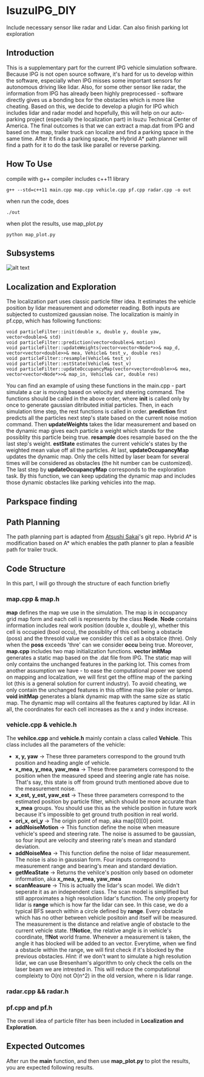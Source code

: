 # IsuzuIPG_DIY
Include necessary sensor like radar and Lidar. Can also finish parking lot exploration

## Introduction
This is a supplementary part for the current IPG vehicle simulation software. Because IPG is not open source software, it's hard for us to develop within the software, especially when IPG misses some important sensors for autonomous driving like lidar. Also, for some other sensor like radar, the information from IPG has already been highly preprocessed - software directly gives us a bonding box for the obstacles which is more like cheating. Based on this, we decide to develop a plugin for IPG which includes lidar and radar model and hopefully, this will help on our auto-parking project (especially the localization part) in Isuzu Technical Center of America.
The final outcomes is that we can extract a map.dat from IPG and based on the map, trailer truck can localize and find a parking space in the same time. After it finds a parking space, the Hybrid A* path planner will find a path for it to do the task like parallel or reverse parking.

## How To Use
compile with g++ compiler includes c++11 library
```
g++ --std=c++11 main.cpp map.cpp vehicle.cpp pf.cpp radar.cpp -o out
```
when run the code, does
```
./out
```
when plot the results, use map_plot.py
```
python map_plot.py
```

## Subsystems
![alt text](https://github.com/Scarabrine/IsuzuIPG_DIY/blob/master/image/localization.png)

## Localization and Exploration
The localization part uses classic particle filter idea. It estimates the vehicle position by lidar measurement and odometer reading. Both inputs are subjected to customized gaussian noise. The localization is mainly in pf.cpp, which has following functions:
```
void particleFilter::init(double x, double y, double yaw, vector<double>& std)
void particleFilter::prediction(vector<double>& motion)
void particleFilter::updateWeights(vector<vector<Node*>>& map_d, vector<vector<double>>& mea, Vehicle& test_v, double res)
void particleFilter::resample(Vehicle& test_v)
void particleFilter::estState(Vehicle& test_v)
void particleFilter::updateOccupancyMap(vector<vector<double>>& mea, vector<vector<Node*>>& map_in, Vehicle& car, double res)
```
You can find an example of using these functions in the main.cpp - part simulate a car is moving based on velocity and steering command. The functions should be called in the above order, where **init** is called only by once to generate gaussian ditributed initial particles. Then, in each simulation time step, the rest functions is called in order. **prediction** first predicts all the particles next step's state based on the current noise motion command. Then **updateWeights** takes the lidar measurement and based on the dynamic map gives each particle a weight which stands for the possiblity this particle being true. **resample** does resample based on the the last step's weight. **estState** estimates the current vehicle's states by the weighted mean value off all the particles. At last, **updateOccupancyMap** updates the dynamic map. Only the cells hitted by laser beam for several times will be considered as obstacles (the hit number can be customized). 
The last step by **updateOccupancyMap** corresponds to the exploration task. By this function, we can keep updating the dynamic map and includes those dynamic obstacles like parking vehicles into the map.

## Parkspace finding

## Path Planning
The path planning part is adapted from [Atsushi Sakai](https://atsushisakai.github.io/HybridAStarTrailer/)'s git repo. Hybrid A* is modification based on A* which enables the path planner to plan a feasible path for trailer truck.

## Code Structure
In this part, I will go through the structure of each function briefly

### map.cpp & map.h
**map** defines the map we use in the simulation. The map is in occupancy grid map form and each cell is represents by the class **Node**. **Node** contains information includes real work position (double x, double y), whether this cell is occupied (bool occu), the possiblity of this cell being a obstacle (poss) and the thresold value we consider this cell as a obstalce (thre). Only when the **poss** exceeds 'thre' can we consider **occu** being true.
Moreover, **map.cpp** includes two map initialization functions. **vector<double> initMap** generates a static map based on the .dat file from IPG. The static map will only contains the unchanged features in the parking lot. This comes from another assumption we have - to ease the computational power we spend on mapping and localzation, we will first get the offline map of the parking lot (this is a general solution for current industry). To avoid cheating, we only contain the unchanged features in this offline map like poler or lamps. **void initMap** generates a blank dynamic map with the same size as static map. The dynamic map will contains all the features captured by lidar. All in all, the coordinates for each cell increases as the x and y index increase.
  
### vehicle.cpp & vehicle.h
The **vehilce.cpp** and **vehicle.h** mainly contain a class called **Vehicle**. This class includes all the parameters of the vehicle:
* **x, y, yaw** -> These three parameters correspond to the ground truth position and heading angle of vehicle.
* **x_mea, y_mea, yaw_mea** -> These three parameters correspond to the position when the measured speed and steering angle rate has noise. That's say, this state is off from ground truth mentioned above due to the measurement noise.
* **x_est, y_est, yaw_est** -> These three parameters correspond to the estimated position by particle filter, which should be more accurate than **x_mea** groups. You should use this as the vehicle position in future work because it's impossible to get ground truth position in real world.
* **ori_x, ori_y** -> The origin point of map, aka map[0][0] point. 
* **addNoiseMotion** -> This function define the noise when measure vehicle's speed and steering rate. The noise is assumed to be gaussian, so four input are velocity and steering rate's mean and standard deviation.
* **addNoiseMea** -> This function define the noise of lidar measurement. The noise is also in gaussian form. Four inputs correpond to measurement range and bearing's mean and standard deviation.
* **getMeaState** -> Returns the vehilce's position only based on odometer information, aka **x_mea, y_mea, yaw_mea**
* **scanMeasure** -> This is actually the lidar's scan model. We didn't seperate it as an independent class. The scan model is simplified but still approximates a high resolution lidar's function. The only property for lidar is **range** which is how far the lidar can see. In this case, we do a typical BFS search within a circle defined by **range**. Every obstacle which has no other between vehicle positoin and itself will be measured. The measurement is the distance and relative angle of obstacle to the current vehicle state. **!!Notice**, the relative angle is in vehicle's coordinate, **!!Not** world frame. Whenever a measurement is taken, the angle it has blocked will be added to an vector. Everytime, when we find a obstacle within the range, we will first check if it's blocked by the previous obstacles. *Hint:* if we don't want to simulate a high resolution lidar, we can use Bresenham's algorithm to only check the cells on the laser beam we are intrested in. This will reduce the computational compleixty to O(n) not O(n^2) in the old version, where n is lidar range.

### radar.cpp && radar.h

### pf.cpp and pf.h
The overall idea of particle filter has been included in **Localization and Exploration**.

## Expected Outcomes
After run the **main** function, and then use **map_plot.py** to plot the results, you are expected following results.
